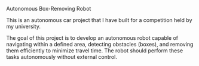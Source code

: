 Autonomous Box-Removing Robot

This is an autonomous car project that I have built for a competition held by my university.

The goal of this project is to develop an autonomous robot capable of navigating within a defined area, detecting obstacles (boxes), and removing them efficiently to minimize travel time. The robot should perform these tasks autonomously without external control.
 
      
    
